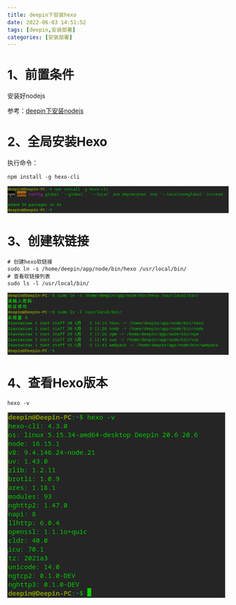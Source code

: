 ```yaml
---
title: deepin下安装hexo
date: 2022-06-03 14:51:52
tags: [deepin,安装部署]
categories: [安装部署]
---
```


# 1、前置条件

安装好nodejs

参考：[deepin下安装nodejs](http://192.168.0.198:5080/post/inNodejsByOsDeepin/)

# 2、全局安装Hexo

执行命令：

```shell
npm install -g hexo-cli
```

![image-20220603141423311](inHexoByOsDeepin/image-20220603141423311.png)

# 3、创建软链接

```shell
# 创建hexo软链接
sudo ln -s /home/deepin/app/node/bin/hexo /usr/local/bin/
# 查看软链接列表
sudo ls -l /usr/local/bin/
```

![image-20220603141527169](inHexoByOsDeepin/image-20220603141527169.png)

# 4、查看Hexo版本

```shell
hexo -v
```

![image-20220603141613298](inHexoByOsDeepin/image-20220603141613298.png)
